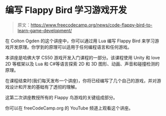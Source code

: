 # 编写 Flappy Bird 学习游戏开发

> 原文：<https://www.freecodecamp.org/news/code-flappy-bird-to-learn-game-development/>

在 Colton Ogden 的这个讲座中，你可以通过用 Lua 编写 Flappy Bird 来学习游戏开发原理。你学到的原理可以适用于任何编程语言和任何游戏。

本讲座是哈佛大学 CS50 游戏开发入门课程的一部分。该课程使用 Unity 和 love 2D 等框架以及 Lua 和 C#等语言探索 2D 和 3D 图形、动画、声音和碰撞检测的原理。

在课程结束时(我们每天发布一个讲座)，你将已经编写了几个自己的游戏，并对游戏设计和开发的基础有了透彻的理解。

这第二次讲座教授所有的 Flappy 鸟游戏的关键组成部分。

你可以在 freeCodeCamp.org 的 YouTube 频道上观看这个讲座。